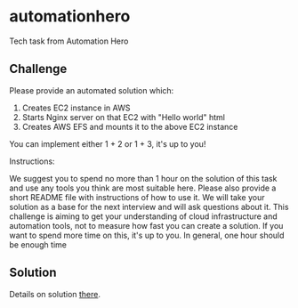 # automationhero

Tech task from Automation Hero

## Challenge

Please provide an automated solution which:

1. Creates EC2 instance in AWS
1. Starts Nginx server on that EC2 with "Hello world" html
1. Creates AWS EFS and mounts it to the above EC2 instance

You can implement either 1 + 2 or 1 + 3, it's up to you!

Instructions:

We suggest you to spend no more than 1 hour on the solution of this task and use any tools you think are most suitable here. Please also provide a short README file with instructions of how to use it. We will take your solution as a base for the next interview and will ask questions about it.
This challenge is aiming to get your understanding of cloud infrastructure and automation tools, not to measure how fast you can create a solution. If you want to spend more time on this, it's up to you. In general, one hour should be enough time

## Solution

Details on solution [there](terraform/README.md).
